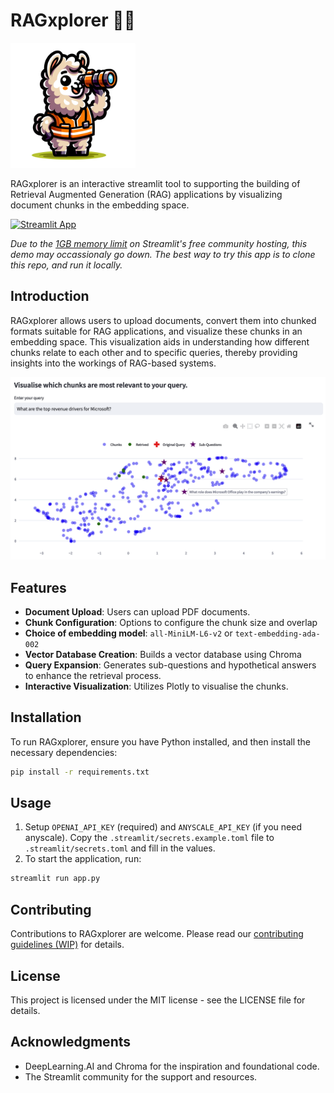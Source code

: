 # RAGxplorer 🦙🦺 

<img src="images/logo.png" width="200">

RAGxplorer is an interactive streamlit tool to supporting the building of Retrieval Augmented Generation (RAG) applications by visualizing document chunks in the embedding space. 

[![Streamlit App](https://static.streamlit.io/badges/streamlit_badge_black_white.svg)](https://rag-xplorer.streamlit.app/)

_Due to the [1GB memory limit](https://discuss.streamlit.io/t/is-there-streamlit-app-limitations-such-as-usage-time-users-etc/42800) on Streamlit's free community hosting, this demo may occassionaly go down. The best way to try this app is to clone this repo, and run it locally._

## Introduction

RAGxplorer allows users to upload documents, convert them into chunked formats suitable for RAG applications, and visualize these chunks in an embedding space. This visualization aids in understanding how different chunks relate to each other and to specific queries, thereby providing insights into the workings of RAG-based systems.

<img src="images/example.png" width="650">

## Features

- **Document Upload**: Users can upload PDF documents.
- **Chunk Configuration**: Options to configure the chunk size and overlap
- **Choice of embedding model**: `all-MiniLM-L6-v2` or `text-embedding-ada-002`
- **Vector Database Creation**: Builds a vector database using Chroma
- **Query Expansion**: Generates sub-questions and hypothetical answers to enhance the retrieval process.
- **Interactive Visualization**: Utilizes Plotly to visualise the chunks.

## Installation

To run RAGxplorer, ensure you have Python installed, and then install the necessary dependencies:

```bash
pip install -r requirements.txt
```

## Usage

1. Setup `OPENAI_API_KEY` (required) and `ANYSCALE_API_KEY` (if you need anyscale). Copy
    the `.streamlit/secrets.example.toml` file to `.streamlit/secrets.toml` and fill in the values.
2. To start the application, run:

```bash
streamlit run app.py
```

## Contributing

Contributions to RAGxplorer are welcome. Please read our [contributing guidelines (WIP)](.github/CONTRIBUTING.md) for details.

## License

This project is licensed under the MIT license - see the LICENSE file for details.

## Acknowledgments
- DeepLearning.AI and Chroma for the inspiration and foundational code.
- The Streamlit community for the support and resources.
